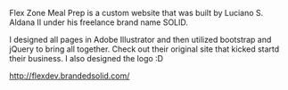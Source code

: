 Flex Zone Meal Prep is a custom website that was built by Luciano S. Aldana II under his freelance brand name SOLID.  

I designed all pages in Adobe Illustrator and then utilized bootstrap and jQuery to bring all together.  Check out their original site that kicked startd their business.  I also designed the logo :D

http://flexdev.brandedsolid.com/
